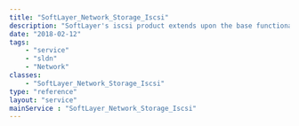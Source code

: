 ```yaml
---
title: "SoftLayer_Network_Storage_Iscsi"
description: "SoftLayer's iscsi product extends upon the base functionality of SoftLayer offerings by providing snapshot and replication capabilities. An iscsi volume is mounted through SoftLayer's private network and allows for block level additional storage on a highly redundant disk array. SoftLayer's iscsi offering is capable of taking volume snapshots which can be mounted read-only or used for an immediate volume data restore. This high-end Storage offering is also capable of being configured for remote data replication to any of SoftLayer's datacenters to provide a solid disaster recovery solution. "
date: "2018-02-12"
tags:
    - "service"
    - "sldn"
    - "Network"
classes:
    - "SoftLayer_Network_Storage_Iscsi"
type: "reference"
layout: "service"
mainService : "SoftLayer_Network_Storage_Iscsi"
---
```

